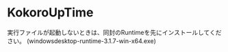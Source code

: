 # KokoroUpTime
 
実行ファイルが起動しないときは、同封のRuntimeを先にインストールしてください。
(windowsdesktop-runtime-3.1.7-win-x64.exe)

